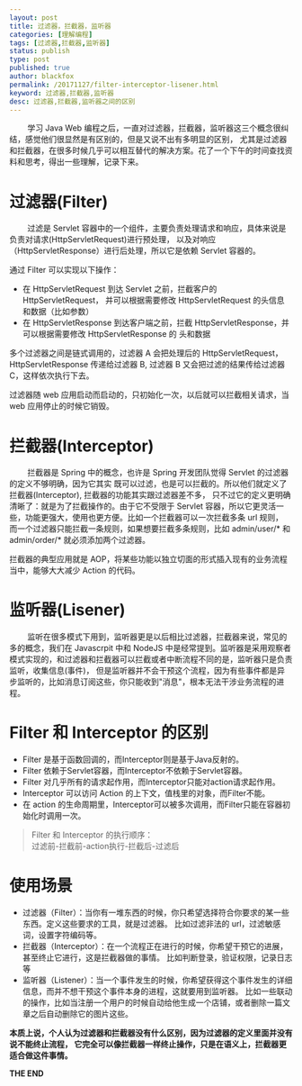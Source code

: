 ```yaml
---
layout: post
title: 过滤器，拦截器，监听器
categories: [理解编程]
tags: [过滤器,拦截器,监听器]
status: publish
type: post
published: true
author: blackfox
permalink: /20171127/filter-interceptor-lisener.html
keyword: 过滤器,拦截器,监听器
desc: 过滤器,拦截器,监听器之间的区别
---
```


&emsp;&emsp; 学习 Java Web 编程之后，一直对过滤器，拦截器，监听器这三个概念很纠结，感觉他们很显然是有区别的，但是又说不出有多明显的区别，
尤其是过滤器和拦截器，在很多时候几乎可以相互替代的解决方案。花了一个下午的时间查找资料和思考，得出一些理解，记录下来。

过滤器(Filter)
=====
&emsp;&emsp; 过滤是 Servlet 容器中的一个组件，主要负责处理请求和响应，具体来说是负责对请求(HttpServletRequest)进行预处理，
以及对响应（HttpServletResponse）进行后处理，所以它是依赖 Servlet 容器的。

通过 Filter 可以实现以下操作：
* 在 HttpServletRequest 到达 Servlet 之前，拦截客户的 HttpServletRequest， 并可以根据需要修改 HttpServletRequest 的头信息
和数据（比如参数）
* 在 HttpServletResponse 到达客户端之前，拦截 HttpServletResponse，并可以根据需要修改 HttpServletResponse 的
头和数据

多个过滤器之间是链式调用的，过滤器 A 会把处理后的 HttpServletRequest，HttpServletResponse 传递给过滤器 B, 过滤器 B
又会把过滤的结果传给过滤器 C，这样依次执行下去。

过滤器随 web 应用启动而启动的，只初始化一次，以后就可以拦截相关请求，当 web 应用停止的时候它销毁。

拦截器(Interceptor)
=====
&emsp;&emsp; 拦截器是 Spring 中的概念，也许是 Spring 开发团队觉得 Servlet 的过滤器的定义不够明确，因为它其实
既可以过滤，也是可以拦截的。所以他们就定义了拦截器(Interceptor), 拦截器的功能其实跟过滤器差不多，
只不过它的定义更明确清晰了：就是为了拦截操作的。由于它不受限于
Servlet 容器，所以它更灵活一些，功能更强大，使用也更方便。比如一个拦截器可以一次拦截多条 url 规则，
而一个过滤器只能拦截一条规则，如果想要拦截多条规则，比如 admin/user/* 和 admin/order/* 就必须添加两个过滤器。

拦截器的典型应用就是 AOP，将某些功能以独立切面的形式插入现有的业务流程当中，能够大大减少 Action 的代码。

监听器(Lisener)
====
&emsp;&emsp; 监听在很多模式下用到，监听器更是以后相比过滤器，拦截器来说，常见的多的概念，我们在 Javascrpit 中和 NodeJS
中是经常提到。监听器是采用观察者模式实现的，和过滤器和拦截器可以拦截或者中断流程不同的是，监听器只是负责监听，收集信息(事件)，
但是监听器并不会干预这个流程，因为有些事件都是异步监听的，比如消息订阅这些，你只能收到"消息"，根本无法干涉业务流程的进程。

Filter 和 Interceptor 的区别
======
* Filter 是基于函数回调的，而Interceptor则是基于Java反射的。
* Filter 依赖于Servlet容器，而Interceptor不依赖于Servlet容器。
* Filter 对几乎所有的请求起作用，而Interceptor只能对action请求起作用。
* Interceptor 可以访问 Action 的上下文，值栈里的对象，而Filter不能。
* 在 action 的生命周期里，Interceptor可以被多次调用，而Filter只能在容器初始化时调用一次。

> Filter 和 Interceptor 的执行顺序： <br />
过滤前-拦截前-action执行-拦截后-过滤后

使用场景
=====
* 过滤器（Filter）：当你有一堆东西的时候，你只希望选择符合你要求的某一些东西。定义这些要求的工具，就是过滤器。
比如过滤非法的 url，过滤敏感词，设置字符编码等。
* 拦截器（Interceptor）：在一个流程正在进行的时候，你希望干预它的进展，甚至终止它进行，这是拦截器做的事情。
比如判断登录，验证权限，记录日志等
* 监听器（Listener）：当一个事件发生的时候，你希望获得这个事件发生的详细信息，而并不想干预这个事件本身的进程，这就要用到监听器。
比如一些联动的操作，比如当注册一个用户的时候自动给他生成一个店铺，或者删除一篇文章之后自动删除它的图片这些。

__本质上说，个人认为过滤器和拦截器没有什么区别，因为过滤器的定义里面并没有说不能终止流程，
它完全可以像拦截器一样终止操作，只是在语义上，拦截器更适合做这件事情。__

__THE END__